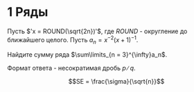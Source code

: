 # 1 Ряды
Пусть $'x = ROUND(\sqrt{2n})'$, где $ROUND$ - округление до ближайшего целого. Пусть $a_n=x^{−2}(x+1)^{−1}$.

Найдите сумму ряда $\sum\limits_{n = 3}^{\infty}a_n$.

Формат ответа - несократимая дробь $p∕q$. 
```math
SE = \frac{\sigma}{\sqrt{n}}
```
